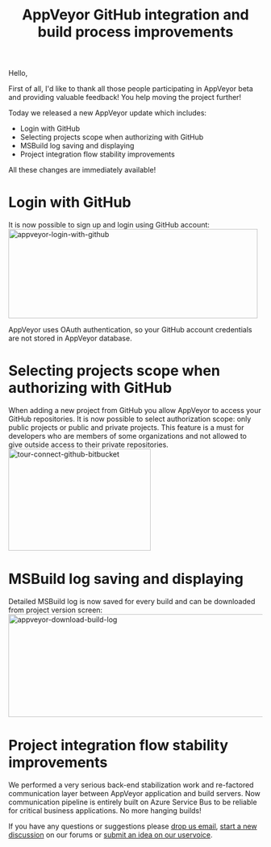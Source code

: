 ﻿---
layout: post
title: AppVeyor GitHub integration and build process improvements
---

Hello,

First of all, I'd like to thank all those people participating in AppVeyor beta and providing valuable feedback! You help moving the project further!

Today we released a new AppVeyor update which includes:
<ul>
	<li>Login with GitHub</li>
	<li>Selecting projects scope when authorizing with GitHub</li>
	<li>MSBuild log saving and displaying</li>
	<li>Project integration flow stability improvements</li>
</ul>
All these changes are immediately available!
<h1>Login with GitHub</h1>
It is now possible to sign up and login using GitHub account:

<img class="alignnone size-full wp-image-192" alt="appveyor-login-with-github" src="/site/_posts/images/github-integration/appveyor-login-with-github1.png" width="494" height="177" />

AppVeyor uses OAuth authentication, so your GitHub account credentials are not stored in AppVeyor database.
<h1>Selecting projects scope when authorizing with GitHub</h1>
When adding a new project from GitHub you allow AppVeyor to access your GitHub repositories. It is now possible to select authorization scope: only public projects or public and private projects. This feature is a must for developers who are members of some organizations and not allowed to give outside access to their private repositories.

<img class="alignnone size-full wp-image-187" alt="tour-connect-github-bitbucket" src="/site/_posts/images/github-integration/tour-connect-github-bitbucket.png" width="282" height="202" />
<h1>MSBuild log saving and displaying</h1>
Detailed MSBuild log is now saved for every build and can be downloaded from project version screen:

<img class="alignnone size-full wp-image-191" alt="appveyor-download-build-log" src="/site/_posts/images/github-integration/appveyor-download-build-log1.png" width="506" height="204" />
<h1>Project integration flow stability improvements</h1>
We performed a very serious back-end stabilization work and re-factored communication layer between AppVeyor application and build servers. Now communication pipeline is entirely built on Azure Service Bus to be reliable for critical business applications. No more hanging builds!

If you have any questions or suggestions please <a href="mailto:team@appveyor.com">drop us email</a>, <a href="http://help.appveyor.com/discussions">start a new discussion</a> on our forums or <a href="http://appveyor.uservoice.com/">submit an idea on our uservoice</a>.